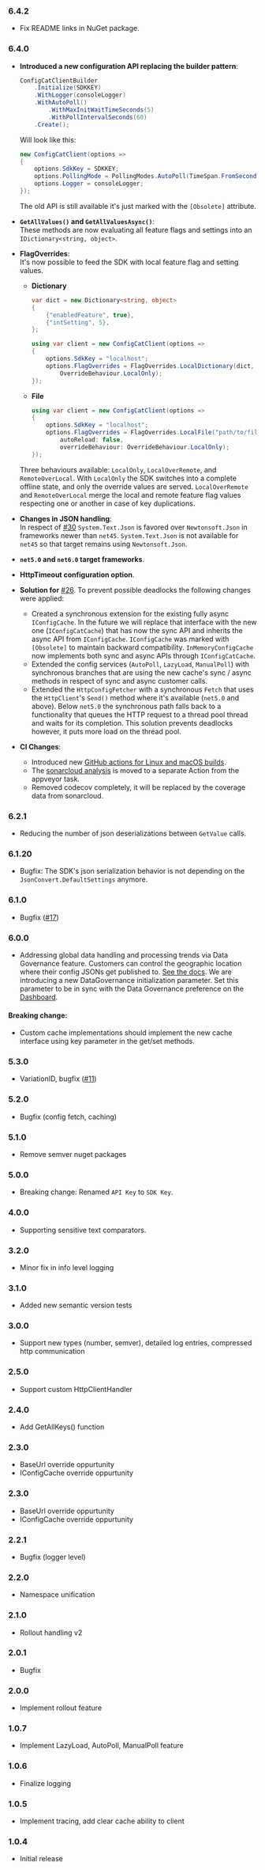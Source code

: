 ### 6.4.2
- Fix README links in NuGet package.

### 6.4.0
- **Introduced a new configuration API replacing the builder pattern**:

  ```cs
  ConfigCatClientBuilder
      .Initialize(SDKKEY)
      .WithLogger(consoleLogger)
      .WithAutoPoll()
          .WithMaxInitWaitTimeSeconds(5)
          .WithPollIntervalSeconds(60)
      .Create();
  ```
  
  Will look like this:
  ```cs
  new ConfigCatClient(options =>
  {
      options.SdkKey = SDKKEY;
      options.PollingMode = PollingModes.AutoPoll(TimeSpan.FromSeconds(60), TimeSpan.FromSeconds(5));
      options.Logger = consoleLogger;
  });
  ```
  
  The old API is still available it's just marked with the `[Obsolete]` attribute.

- **`GetAllValues()` and `GetAllValuesAsync()`**:  
  These methods are now evaluating all feature flags and settings into an `IDictionary<string, object>`.

- **FlagOverrides**:  
  It's now possible to feed the SDK with local feature flag and setting values. 
  - **Dictionary**
    ```cs
    var dict = new Dictionary<string, object>
    {
        {"enabledFeature", true},
        {"intSetting", 5},
    };

    using var client = new ConfigCatClient(options =>
    {
        options.SdkKey = "localhost";
        options.FlagOverrides = FlagOverrides.LocalDictionary(dict, 
            OverrideBehaviour.LocalOnly);
    });
    ```
  - **File**
    ```cs
    using var client = new ConfigCatClient(options =>
    {
        options.SdkKey = "localhost";
        options.FlagOverrides = FlagOverrides.LocalFile("path/to/file", 
            autoReload: false, 
            overrideBehaviour: OverrideBehaviour.LocalOnly);
    });
    ```
  Three behaviours available: `LocalOnly`, `LocalOverRemote`, and `RemoteOverLocal`.
  With `LocalOnly` the SDK switches into a complete offline state, and only the override values are served.
  `LocalOverRemote` and `RemoteOverLocal` merge the local and remote feature flag values respecting one or another in case of key duplications.

- **Changes in JSON handling**:  
  In respect of [#30](https://github.com/configcat/.net-sdk/issues/30) `System.Text.Json` is favored over `Newtonsoft.Json` in frameworks newer than `net45`. `System.Text.Json` is not available for `net45` so that target remains using `Newtonsoft.Json`.

- **`net5.0` and `net6.0` target frameworks**.

- **HttpTimeout configuration option**.

- **Solution for** [#26](https://github.com/configcat/.net-sdk/issues/26).
  To prevent possible deadlocks the following changes were applied:
  - Created a synchronous extension for the existing fully async `IConfigCache`. In the future we will replace that interface with the new one (`IConfigCatCache`) that has now the sync API and inherits the async API from `IConfigCache`.  `IConfigCache` was marked with `[Obsolete]` to maintain backward compatibility. `InMemoryConfigCache` now implements both sync and async APIs through `IConfigCatCache`.
  - Extended the config services (`AutoPoll`, `LazyLoad`, `ManualPoll`) with synchronous branches that are using the new cache's sync / async methods in respect of sync and async customer calls.
  - Extended the `HttpConfigFetcher` with a synchronous `Fetch` that uses the `HttpClient`'s `Send()` method where it's available (`net5.0` and above). Below `net5.0` the synchronous path falls back to a functionality that queues the HTTP request to a thread pool thread and waits for its completion. This solution prevents deadlocks however, it puts more load on the thread pool.

- **CI Changes**:
  - Introduced new [GitHub actions for Linux and macOS builds](https://github.com/configcat/.net-sdk/actions/workflows/linux-macOS-CI.yml). 
  - The [sonarcloud analysis](https://github.com/configcat/.net-sdk/actions/workflows/sonar-analysis.yml) is moved to a separate Action from the appveyor task. 
  - Removed codecov completely, it will be replaced by the coverage data from sonarcloud.

### 6.2.1
- Reducing the number of json deserializations between `GetValue` calls.
### 6.1.20
- Bugfix: The SDK's json serialization behavior is not depending on the `JsonConvert.DefaultSettings` anymore.
### 6.1.0
- Bugfix ([#17](https://github.com/configcat/.net-sdk/issues/17))
### 6.0.0
- Addressing global data handling and processing trends via Data Governance feature. Customers can control the geographic location where their config JSONs get published to. [See the docs](https://configcat.com/docs/advanced/data-governance/).
We are introducing a new DataGovernance initialization parameter. Set this parameter to be in sync with the Data Governance preference on the [Dashboard](https://app.configcat.com/organization/data-governance).
       
#### Breaking change:
- Custom cache implementations should implement the new cache interface using key parameter in the get/set methods.
### 5.3.0
- VariationID, bugfix ([#11](https://github.com/configcat/.net-sdk/issues/11))
### 5.2.0
- Bugfix (config fetch, caching)
### 5.1.0
- Remove semver nuget packages
### 5.0.0
- Breaking change: Renamed `API Key` to `SDK Key`.
### 4.0.0
- Supporting sensitive text comparators.
### 3.2.0
- Minor fix in info level logging
### 3.1.0
- Added new semantic version tests
### 3.0.0
- Support new types (number, semver), detailed log entries, compressed http communication
### 2.5.0
- Support custom HttpClientHandler
### 2.4.0
- Add GetAllKeys() function
### 2.3.0
- BaseUrl override oppurtunity
- IConfigCache override oppurtunity
### 2.3.0
- BaseUrl override oppurtunity
- IConfigCache override oppurtunity
### 2.2.1
- Bugfix (logger level)
### 2.2.0
- Namespace unification
### 2.1.0
- Rollout handling v2
### 2.0.1
- Bugfix
### 2.0.0
- Implement rollout feature
### 1.0.7
- Implement LazyLoad, AutoPoll, ManualPoll feature
### 1.0.6
- Finalize logging
### 1.0.5
- Implement tracing, add clear cache ability to client
### 1.0.4
- Initial release